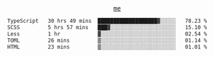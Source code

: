 <p align="center">
  <samp>
    <a href="https://yiwwhl.com">me</a>
  </samp>
</p>

<!--START_SECTION:waka-->

```txt
TypeScript   30 hrs 49 mins  ███████████████████▓░░░░░   78.23 %
SCSS         5 hrs 57 mins   ███▓░░░░░░░░░░░░░░░░░░░░░   15.10 %
Less         1 hr            ▓░░░░░░░░░░░░░░░░░░░░░░░░   02.54 %
TOML         26 mins         ▒░░░░░░░░░░░░░░░░░░░░░░░░   01.14 %
HTML         23 mins         ▒░░░░░░░░░░░░░░░░░░░░░░░░   01.01 %
```

<!--END_SECTION:waka-->